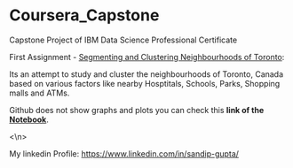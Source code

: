 # Coursera_Capstone
Capstone Project of IBM Data Science Professional Certificate 

<p>First Assignment - <a href="https://github.com/sandip-gupta/Coursera_Capstone/blob/master/Segmenting%20and%20Clustering%20Neighborhoods%20in%20Toronto.ipynb">Segmenting and Clustering Neighbourhoods of Toronto</a>:</p>
<p>Its an attempt to study and cluster the neighbourhoods of Toronto, Canada based on various factors like nearby Hosptitals, Schools, Parks, Shopping malls and ATMs.</p> 
<p>Github does not show graphs and plots you can check this <b>link of the <a href="https://eu-gb.dataplatform.cloud.ibm.com/analytics/notebooks/v2/0ee7fccc-f357-493b-8a28-a82eab55e3c4/view?access_token=e658abaadc1b334d1f8ea5a34a043676b7c7d4ed9b0955d76f19bf5046d4641f">Notebook</a></b>.</p>
<\n>



My linkedin Profile:
https://www.linkedin.com/in/sandip-gupta/
